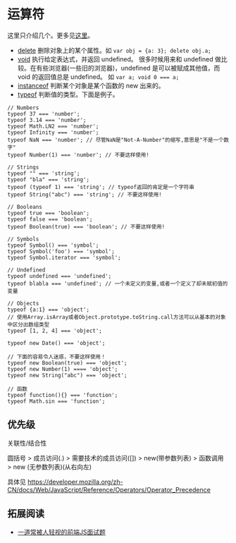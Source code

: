 # 运算符
这里只介绍几个。更多见[这里](https://developer.mozilla.org/zh-CN/docs/Web/JavaScript/Reference/Operators)。

* [delete](https://developer.mozilla.org/zh-CN/docs/Web/JavaScript/Reference/Operators/delete) 删除对象上的某个属性。如 `var obj = {a: 3}; delete obj.a;`
* [void](https://developer.mozilla.org/zh-CN/docs/Web/JavaScript/Reference/Operators/void) 执行给定表达式，并返回 undefined。 很多时候用来和 undefined 做比较。在有些浏览器(一些旧的浏览器)，undefined 是可以被赋成其他值，而 void 的返回值总是 undefined。 如 `var a; void 0 === a;`
* [instanceof](https://developer.mozilla.org/zh-CN/docs/Web/JavaScript/Reference/Operators/instanceof) 判断某个对象是某个函数的 new 出来的。
* [typeof](https://developer.mozilla.org/zh-CN/docs/Web/JavaScript/Reference/Operators/typeof) 判断值的类型。下面是例子。
```
// Numbers
typeof 37 === 'number';
typeof 3.14 === 'number';
typeof Math.LN2 === 'number';
typeof Infinity === 'number';
typeof NaN === 'number'; // 尽管NaN是"Not-A-Number"的缩写,意思是"不是一个数字"
typeof Number(1) === 'number'; // 不要这样使用!

// Strings
typeof "" === 'string';
typeof "bla" === 'string';
typeof (typeof 1) === 'string'; // typeof返回的肯定是一个字符串
typeof String("abc") === 'string'; // 不要这样使用!

// Booleans
typeof true === 'boolean';
typeof false === 'boolean';
typeof Boolean(true) === 'boolean'; // 不要这样使用!

// Symbols
typeof Symbol() === 'symbol';
typeof Symbol('foo') === 'symbol';
typeof Symbol.iterator === 'symbol';

// Undefined
typeof undefined === 'undefined';
typeof blabla === 'undefined'; // 一个未定义的变量,或者一个定义了却未赋初值的变量

// Objects
typeof {a:1} === 'object';
// 使用Array.isArray或者Object.prototype.toString.call方法可以从基本的对象中区分出数组类型
typeof [1, 2, 4] === 'object';

typeof new Date() === 'object';

// 下面的容易令人迷惑，不要这样使用！
typeof new Boolean(true) === 'object';
typeof new Number(1) ==== 'object';
typeof new String("abc") === 'object';

// 函数
typeof function(){} === 'function';
typeof Math.sin === 'function';
```

## 优先级
关联性/结合性

圆括号 > 成员访问(.) > 需要技术的成员访问([]) > new(带参数列表) >  函数调用 > new (无参数列表)(从右向左)

具体见 https://developer.mozilla.org/zh-CN/docs/Web/JavaScript/Reference/Operators/Operator_Precedence

## 拓展阅读
* [一道常被人轻视的前端JS面试题](http://www.cnblogs.com/xxcanghai/archive/2016/02/14/5189353.html)
